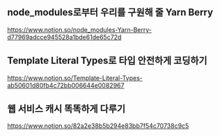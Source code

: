 ## node_modules로부터 우리를 구원해 줄 Yarn Berry

https://www.notion.so/node_modules-Yarn-Berry-d77969adcce945528a1bde61de65c72d

## Template Literal Types로 타입 안전하게 코딩하기

https://www.notion.so/Template-Literal-Types-ab50601d80fb4c72bb006644e0082967

## 웹 서비스 캐시 똑똑하게 다루기
https://www.notion.so/82a2e38b5b294e83bb7f54c70738c9c5
